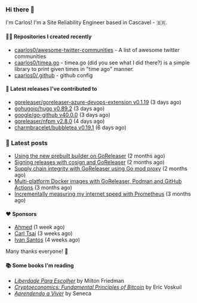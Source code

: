 ### Hi there 👋

I'm Carlos! I'm a Site Reliability Engineer based in Cascavel - 🇧🇷.

#### 👨‍💻 Repositories I created recently
- [caarlos0/awesome-twitter-communities](https://github.com/caarlos0/awesome-twitter-communities) - A list of awesome twitter communities
- [caarlos0/timea.go](https://github.com/caarlos0/timea.go) - timea.go (did you see what I did there?) is a simple library to print given times in &#34;time ago&#34; manner.
- [caarlos0/.github](https://github.com/caarlos0/.github) - github config

#### 🚀 Latest releases I've contributed to


- [goreleaser/goreleaser-azure-devops-extension v0.1.19](https://github.com/goreleaser/goreleaser-azure-devops-extension/releases/tag/v0.1.19) (3 days ago)
- [gohugoio/hugo v0.89.2](https://github.com/gohugoio/hugo/releases/tag/v0.89.2) (3 days ago)
- [google/go-github v40.0.0](https://github.com/google/go-github/releases/tag/v40.0.0) (3 days ago)
- [goreleaser/nfpm v2.8.0](https://github.com/goreleaser/nfpm/releases/tag/v2.8.0) (4 days ago)
- [charmbracelet/bubbletea v0.19.1](https://github.com/charmbracelet/bubbletea/releases/tag/v0.19.1) (6 days ago)

### 📄 Latest posts
- [Using the new prebuilt builder on GoReleaser](https://carlosbecker.com/posts/goreleaser-prebuilt/) (2 months ago)
- [Signing releases with cosign and GoReleaser](https://carlosbecker.com/posts/goreleaser-cosign/) (2 months ago)
- [Supply chain integrity with GoReleaser using Go mod proxy](https://carlosbecker.com/posts/supply-chain-goreleaser-go-mod-proxy/) (2 months ago)
- [Multi-platform Docker images with GoReleaser, Podman and GitHub Actions](https://carlosbecker.com/posts/goreleaser-actions-podman/) (3 months ago)
- [Incrementally measuring my internet speed with Prometheus](https://carlosbecker.com/posts/speedtest-prometheus/) (3 months ago)

#### ❤️ Sponsors
- [Ahmed](https://github.com/Clivern) (1 week ago)
- [Carl Tsai](https://github.com/moonape1226) (3 weeks ago)
- [Ivan Santos](https://github.com/pragmaticivan) (4 weeks ago)

Many thanks everyone! 🙏

#### 📚 Some books I'm reading
- _[Liberdade Para Escolher](https://www.goodreads.com/book/show/17238591-liberdade-para-escolher)_ by Milton Friedman
- _[Cryptoeconomics: Fundamental Principles of Bitcoin](https://www.goodreads.com/book/show/56919322-cryptoeconomics)_ by Eric Voskuil
- _[Aprendendo a Viver](https://www.goodreads.com/book/show/28219486-aprendendo-a-viver)_ by Seneca

